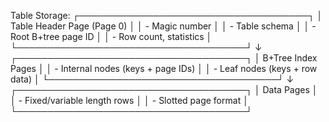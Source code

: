 Table Storage:
┌─────────────────────────────────────┐
│ Table Header Page (Page 0)          │
│ - Magic number                      │
│ - Table schema                      │
│ - Root B+tree page ID               │
│ - Row count, statistics             │
└─────────────────────────────────────┘
           ↓
┌─────────────────────────────────────┐
│ B+Tree Index Pages                  │
│ - Internal nodes (keys + page IDs)  │
│ - Leaf nodes (keys + row data)      │
└─────────────────────────────────────┘
           ↓
┌─────────────────────────────────────┐
│ Data Pages                          │
│ - Fixed/variable length rows        │
│ - Slotted page format               │
└─────────────────────────────────────┘